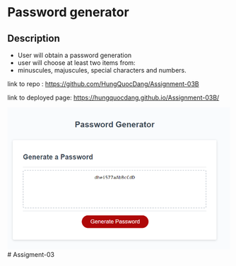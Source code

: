 # Password generator

## Description
- User will obtain a password generation
- user will choose at least two items from:
- minuscules, majuscules, special characters and numbers. 

link to repo :  https://github.com/HungQuocDang/Assignment-03B

link to deployed page: https://hungquocdang.github.io/Assignment-03B/



![screenshot of the project](pwGenerator.PNG)# Assigment-03
